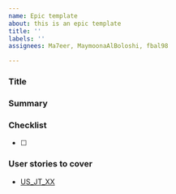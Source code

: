 ```yaml
---
name: Epic template
about: this is an epic template
title: ''
labels: ''
assignees: Ma7eer, MaymoonaAlBoloshi, fbal98

---
```


### Title
<!-- "Epic: [Brief Title Description]" -->

### Summary
<!-- A concise description of what this epic encompasses. -->

### Checklist
<!-- Key features, functionalities, or issues included in this epic. -->
- [ ] 

### User stories to cover
<!-- Link users stories from Confluence to be covered in this Epic -->
- [US_JT_XX](https://phazero.atlassian.net/wiki/spaces/JTP/pages/1255145770/User+Stories#US_JT_XX)
